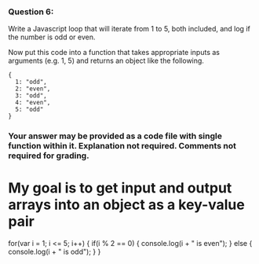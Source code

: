 ### Question 6:

Write a Javascript loop that will iterate from 1 to 5, both included, and log if the number is odd or even.

Now put this code into a function that takes appropriate inputs as arguments (e.g. 1, 5) and returns an object like the following.

    {
      1: "odd",
      2: "even",
      3: "odd",
      4: "even",
      5: "odd"
    }


### Your answer may be provided as a code file with single function within it.  Explanation not required. Comments not required for grading.

# My goal is to get input and output arrays into an object as a key-value pair
  for(var i = 1; i <= 5; i++) {
    if(i % 2 == 0) {
      console.log(i + " is even");
    } else {
      console.log(i + " is odd");
    }
  }

